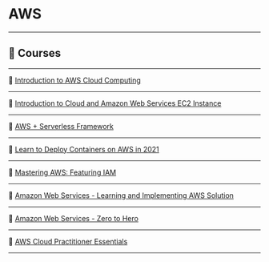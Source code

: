 # AWS

---

## 🎥 Courses

---

🔗 [Introduction to AWS Cloud Computing](https://www.udemy.com/share/101x5u3@-EvQ4oL0N58vSrguNnfrsItEVFUk-_QJ9EKa9k_idwNbJW2IjX_EjrFSwcNnXYKCdw==/)

---

🔗 [Introduction to Cloud and Amazon Web Services EC2 Instance](https://www.udemy.com/share/101EzC3@cReE6sURNibhEDwzIw7wcxBe2Iquf0m4gvTunMLsSedHYv4wkr6Ly4L9txoQMrETqg==/)

---

🔗 [AWS + Serverless Framework](https://www.udemy.com/share/104OMC3@78KXQHqPXnJFYHYt4g3bpOLMkUnRJvnOYEUuQ4ExLiYxN_TnuirsRE4NEFU4f3OWLQ==/)

---

🔗 [Learn to Deploy Containers on AWS in 2021](https://www.udemy.com/share/104e563@6YVlVOUg9gQTnUL-IuZCi8QAfNKRE6Qv0NVfNAzX506nGiVGJ5DpchU5-oc9hWO-VQ==/)

---

🔗 [Mastering AWS: Featuring IAM](https://www.udemy.com/share/101rUA3@jZJI7T-MwAac1NC4Q_cRM0ZhzhVCGSscPIzBtMN8v3oeDE843z5GwBxU-9BBkQC8Zw==/)

---

🔗 [Amazon Web Services - Learning and Implementing AWS Solution](https://www.udemy.com/share/101rwQ3@1Hno8zzJQLp2tmxeMYlJJdVy8SrF2SZZJkuh52psPMQPTiN53DYAUDj5Bi7ow43Hig==/)

---

🔗 [Amazon Web Services - Zero to Hero](https://www.udemy.com/share/101spk3@CErPIvmV5MWHz5_Srp6iRVNB5UHDKwkBVy637jeXNFA-K6LMKCS9etBeU7xL-2OGzw==/)

---

🔗 [AWS Cloud Practitioner Essentials](https://coursera.org/learn/aws-cloud-practitioner-essentials)

---
